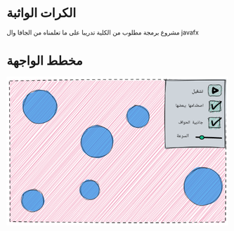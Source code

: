 # الكرات الواثبة

مشروع برمجة مطلوب من الكلية تدريبا على ما تعلمناه من الجافا وال javafx

# مخطط الواجهة

![مخطط الواجهة](./gui-sketch.png)

